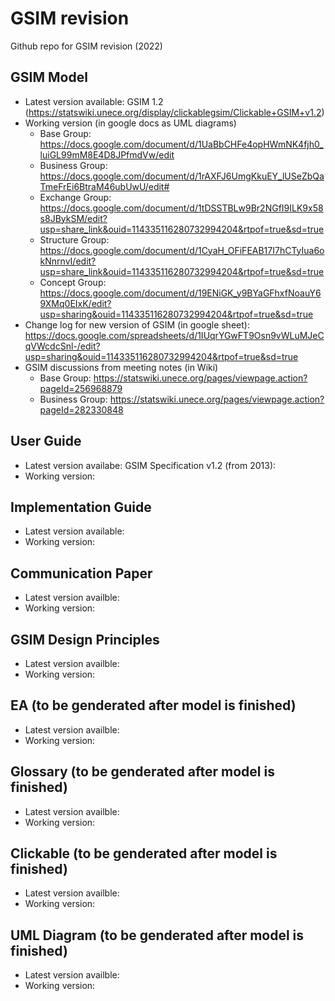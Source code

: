 # GSIM revision 

Github repo for GSIM revision (2022) 

## GSIM Model
* Latest version available: GSIM 1.2 (https://statswiki.unece.org/display/clickablegsim/Clickable+GSIM+v1.2) 
* Working version (in google docs as UML diagrams)
  * Base Group: https://docs.google.com/document/d/1UaBbCHFe4opHWmNK4fjh0_luiGL99mM8E4D8JPfmdVw/edit
  * Business Group: https://docs.google.com/document/d/1rAXFJ6UmgKkuEY_lUSeZbQaTmeFrEi6BtraM46ubUwU/edit# 
  * Exchange Group: https://docs.google.com/document/d/1tDSSTBLw9Br2NGfI9ILK9x58s8JBykSM/edit?usp=share_link&ouid=114335116280732994204&rtpof=true&sd=true
  * Structure Group: https://docs.google.com/document/d/1CyaH_OFiFEAB17I7hCTyIua6okNnrnvI/edit?usp=share_link&ouid=114335116280732994204&rtpof=true&sd=true
  * Concept Group: https://docs.google.com/document/d/19ENiGK_y9BYaGFhxfNoauY69XMq0EIxK/edit?usp=sharing&ouid=114335116280732994204&rtpof=true&sd=true
* Change log for new version of GSIM (in google sheet): https://docs.google.com/spreadsheets/d/1IUqrYGwFT9Osn9vWLuMJeCqVWcdcSnl-/edit?usp=sharing&ouid=114335116280732994204&rtpof=true&sd=true
* GSIM discussions from meeting notes (in Wiki) 
  * Base Group: https://statswiki.unece.org/pages/viewpage.action?pageId=256968879 
  * Business Group: https://statswiki.unece.org/pages/viewpage.action?pageId=282330848 

## User Guide
* Latest version availabe: GSIM Specification v1.2 (from 2013): 
* Working version: 

## Implementation Guide
* Latest version available: 
* Working version:

## Communication Paper
* Latest version availble: 
* Working version:

## GSIM Design Principles 
* Latest version availble: 
* Working version:

## EA (to be genderated after model is finished)
* Latest version availble: 
* Working version:


## Glossary (to be genderated after model is finished)
* Latest version availble: 
* Working version:


## Clickable (to be genderated after model is finished)
* Latest version availble: 
* Working version:


## UML Diagram (to be genderated after model is finished)
* Latest version availble: 
* Working version:
